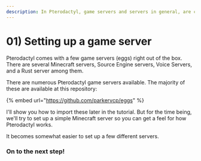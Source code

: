 ```yaml
---
description: In Pterodactyl, game servers and servers in general, are called "eggs"
---
```


# 01) Setting up a game server

Pterodactyl comes with a few game servers (eggs) right out of the box. There are several Minecraft servers, Source Engine servers, Voice Servers, and a Rust server among them.

There are numerous Pterodactyl game servers available. The majority of these are available at this repository:

{% embed url="https://github.com/parkervcp/eggs" %}

I'll show you how to import these later in the tutorial. But for the time being, we'll try to set up a simple Minecraft server so you can get a feel for how Pterodactyl works.

It becomes somewhat easier to set up a few different servers.

### On to the next step!
